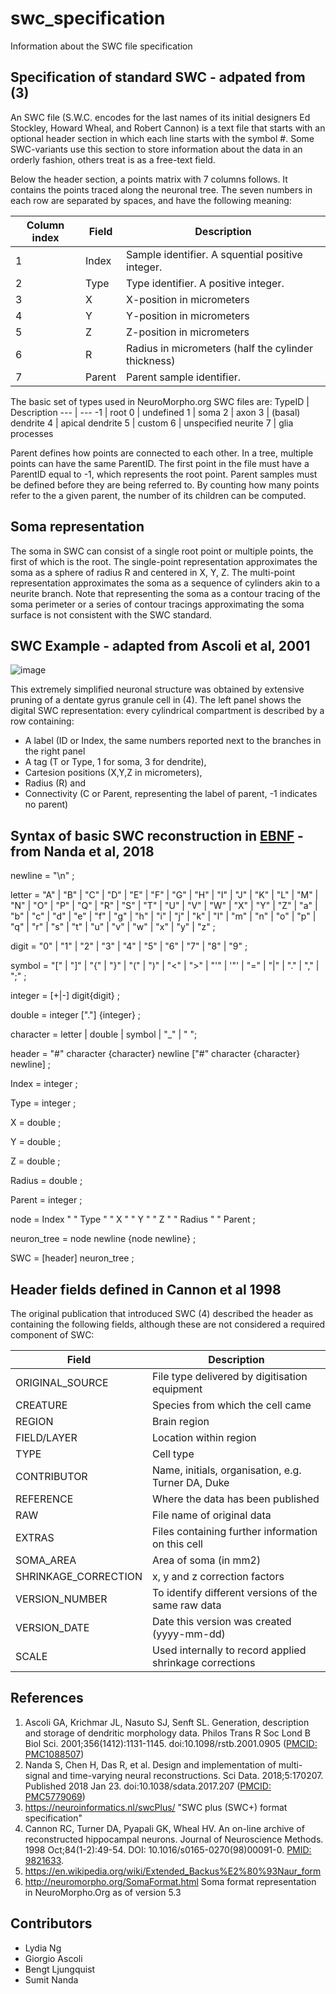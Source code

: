 # swc_specification
Information about the SWC file specification

## Specification of standard SWC - adpated from (3)

An SWC file (S.W.C. encodes for the last names of its initial designers Ed Stockley, Howard Wheal, and Robert Cannon) is a text file that starts with an optional header section in which each line starts with the symbol #. Some SWC-variants use this section to store information about the data in an orderly fashion, others treat is as a free-text field.

Below the header section, a points matrix with 7 columns follows. It contains the points traced along the neuronal tree. The seven numbers in each row are separated by spaces, and have the following meaning:

Column index | Field | Description
--- | --- | ---
1 | Index | Sample identifier. A squential positive integer.
2 | Type | Type identifier. A positive integer.
3 | X | X-position in micrometers
4 | Y | Y-position in micrometers
5 | Z | Z-position in micrometers
6 | R | Radius in micrometers (half the cylinder thickness)
7 | Parent | Parent sample identifier.

The basic set of types used in NeuroMorpho.org SWC files are: 
TypeID | Description 
--- | --- 
-1 | root
 0  | undefined
 1  | soma
 2  | axon
 3  | (basal) dendrite
 4  | apical dendrite
 5 | custom
 6 | unspecified neurite
 7 | glia processes

Parent defines how points are connected to each other. In a tree, multiple points can have the same ParentID. The first point in the file must have a ParentID equal to -1, which represents the root point. Parent samples must be defined before they are being referred to. By counting how many points refer to the a given parent, the number of its children can be computed.

## Soma representation 
The soma in SWC can consist of a single root point or multiple points, the first of which is the root. The single-point representation approximates the soma as a sphere of radius R and centered in X, Y, Z. The multi-point representation approximates the soma as a sequence of cylinders akin to a neurite branch. Note that representing the soma as a contour tracing of the soma perimeter or a series of contour tracings approximating the soma surface is not consistent with the SWC standard.

## SWC Example - adapted from Ascoli et al, 2001

![image](https://user-images.githubusercontent.com/8552673/157725540-a49e8ab7-e930-401c-938b-713dd093dc2c.png)

This extremely simplified neuronal structure was obtained by extensive pruning of a dentate gyrus granule cell in (4). The left panel shows the digital SWC representation:
every cylindrical compartment is described by a row containing:
- A label (ID or Index, the same numbers reported next to the branches in the right panel
- A tag (T or Type, 1 for soma, 3 for dendrite),
- Cartesion positions (X,Y,Z in micrometers), 
- Radius (R) and 
- Connectivity (C or Parent, representing the label of parent, -1 indicates no parent)

## Syntax of basic SWC reconstruction in [EBNF](https://en.wikipedia.org/wiki/Extended_Backus%E2%80%93Naur_form) - from Nanda et al, 2018

newline = "\n" ; 

letter = "A" | "B" | "C" | "D" | "E" | "F" | "G" 
| "H" | "I" | "J" | "K" | "L" | "M" | "N" 
| "O" | "P" | "Q" | "R" | "S" | "T" | "U" 
| "V" | "W" | "X" | "Y" | "Z" | "a" | "b" 
| "c" | "d" | "e" | "f" | "g" | "h" | "i" 
| "j" | "k" | "l" | "m" | "n" | "o" | "p" 
| "q" | "r" | "s" | "t" | "u" | "v" | "w" 
| "x" | "y" | "z" ; 

digit = "0" | "1" | "2" | "3" | "4" | "5" | "6" | "7" | "8" | "9" ; 

symbol = "[" | "]" | "{" | "}" | "(" | ")" | "<" | ">" 
| "'" | '"' | "=" | "|" | "." | "," | ";" ; 

integer = [+|-] digit{digit} ; 

double = integer ["."] {integer} ; 

character = letter | double | symbol | "_" | " "; 

header = "#" character {character} newline ["#" character {character} newline] ; 

Index = integer ; 

Type = integer ; 

X = double ; 

Y = double ; 

Z = double ; 

Radius = double ; 

Parent = integer ; 

node = Index " " Type " " X " " Y " " Z " " Radius " " Parent ; 

neuron_tree = node newline {node newline} ; 

SWC = [header] neuron_tree ;

## Header fields defined in Cannon et al 1998

The original publication that introduced SWC (4) described the header as containing the following fields, although these are not considered a required component of SWC: 

Field | Description 
--- | --- 
ORIGINAL_SOURCE | File type delivered by digitisation equipment 
CREATURE | Species from which the cell came
REGION | Brain region
FIELD/LAYER | Location within region 
TYPE| Cell type 
CONTRIBUTOR | Name, initials, organisation, e.g. Turner DA, Duke
REFERENCE | Where the data has been published
RAW | File name of original data
EXTRAS | Files containing further information on this cell
SOMA_AREA | Area of soma (in mm2)
SHRINKAGE_CORRECTION | x, y and z correction factors
VERSION_NUMBER | To identify different versions of the same raw data
VERSION_DATE | Date this version was created (yyyy-mm-dd)
SCALE | Used internally to record applied shrinkage corrections


## References
1. Ascoli GA, Krichmar JL, Nasuto SJ, Senft SL. Generation, description and storage of dendritic morphology data. Philos Trans R Soc Lond B Biol Sci. 2001;356(1412):1131-1145. doi:10.1098/rstb.2001.0905 ([PMCID: PMC1088507](https://www.ncbi.nlm.nih.gov/sites/ppmc/articles/PMC1088507/))
2. Nanda S, Chen H, Das R, et al. Design and implementation of multi-signal and time-varying neural reconstructions. Sci Data. 2018;5:170207. Published 2018 Jan 23. doi:10.1038/sdata.2017.207 ([PMCID: PMC5779069](https://www.ncbi.nlm.nih.gov/sites/ppmc/articles/PMC5779069/))
3. https://neuroinformatics.nl/swcPlus/ "SWC plus (SWC+) format specification"
4. Cannon RC, Turner DA, Pyapali GK, Wheal HV. An on-line archive of reconstructed hippocampal neurons. Journal of Neuroscience Methods. 1998 Oct;84(1-2):49-54. DOI: 10.1016/s0165-0270(98)00091-0. [PMID: 9821633](https://europepmc.org/article/MED/9821633).
5. https://en.wikipedia.org/wiki/Extended_Backus%E2%80%93Naur_form
6. http://neuromorpho.org/SomaFormat.html Soma format representation in NeuroMorpho.Org as of version 5.3

## Contributors
- Lydia Ng
- Giorgio Ascoli
- Bengt Ljungquist
- Sumit Nanda
